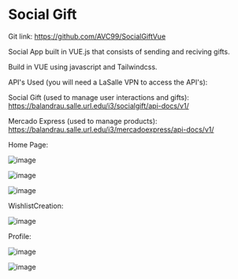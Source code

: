 # Social Gift

Git link: https://github.com/AVC99/SocialGiftVue

Social App built in VUE.js that consists of sending and reciving gifts.

Build in VUE using javascript and Tailwindcss.

API's Used (you will need a LaSalle VPN to access the API's):

Social Gift (used to manage user interactions and gifts): https://balandrau.salle.url.edu/i3/socialgift/api-docs/v1/

Mercado Express (used to manage products): https://balandrau.salle.url.edu/i3/mercadoexpress/api-docs/v1/

Home Page: 

![image](https://github.com/AVC99/SocialGiftVue/assets/92750813/3a2eb288-8270-4b8b-88a4-610b5a9fb916)

![image](https://github.com/AVC99/SocialGiftVue/assets/92750813/e9066c65-389a-40df-8186-bfb4847ff7f9)

![image](https://github.com/AVC99/SocialGiftVue/assets/92750813/ef4e9f2b-b118-476b-a136-35c798dc252e)

WishlistCreation: 

![image](https://github.com/AVC99/SocialGiftVue/assets/92750813/1df7062d-a846-4ec4-ade5-5bf2a4c0ad5d)

Profile: 

![image](https://github.com/AVC99/SocialGiftVue/assets/92750813/9e5735e7-dde2-4804-a29a-da508f74ee77)

![image](https://github.com/AVC99/SocialGiftVue/assets/92750813/ab79ac46-657b-491f-8ab7-f412f124245d)
